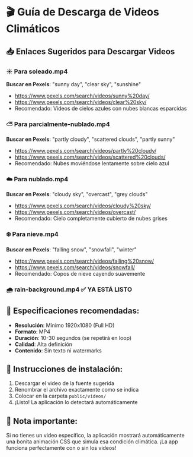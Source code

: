 # 🎬 Guía de Descarga de Videos Climáticos

## 📥 Enlaces Sugeridos para Descargar Videos

### ☀️ **Para soleado.mp4**
**Buscar en Pexels**: "sunny day", "clear sky", "sunshine"
- https://www.pexels.com/search/videos/sunny%20day/
- https://www.pexels.com/search/videos/clear%20sky/
- Recomendado: Videos de cielos azules con nubes blancas esparcidas

### ⛅ **Para parcialmente-nublado.mp4**  
**Buscar en Pexels**: "partly cloudy", "scattered clouds", "partly sunny"
- https://www.pexels.com/search/videos/partly%20cloudy/
- https://www.pexels.com/search/videos/scattered%20clouds/
- Recomendado: Nubes moviéndose lentamente sobre cielo azul

### ☁️ **Para nublado.mp4**
**Buscar en Pexels**: "cloudy sky", "overcast", "grey clouds"
- https://www.pexels.com/search/videos/cloudy%20sky/
- https://www.pexels.com/search/videos/overcast/
- Recomendado: Cielo completamente cubierto de nubes grises

### ❄️ **Para nieve.mp4**
**Buscar en Pexels**: "falling snow", "snowfall", "winter"
- https://www.pexels.com/search/videos/falling%20snow/
- https://www.pexels.com/search/videos/snowfall/
- Recomendado: Copos de nieve cayendo suavemente

### 🌧️ **rain-background.mp4** ✅ YA ESTÁ LISTO

## 🎯 **Especificaciones recomendadas:**
- **Resolución**: Mínimo 1920x1080 (Full HD)
- **Formato**: MP4
- **Duración**: 10-30 segundos (se repetirá en loop)
- **Calidad**: Alta definición
- **Contenido**: Sin texto ni watermarks

## 📂 **Instrucciones de instalación:**
1. Descargar el video de la fuente sugerida
2. Renombrar el archivo exactamente como se indica
3. Colocar en la carpeta `public/videos/`
4. ¡Listo! La aplicación lo detectará automáticamente

## 🔄 **Nota importante:**
Si no tienes un video específico, la aplicación mostrará automáticamente una bonita animación CSS que simula esa condición climática. ¡La app funciona perfectamente con o sin los videos!

